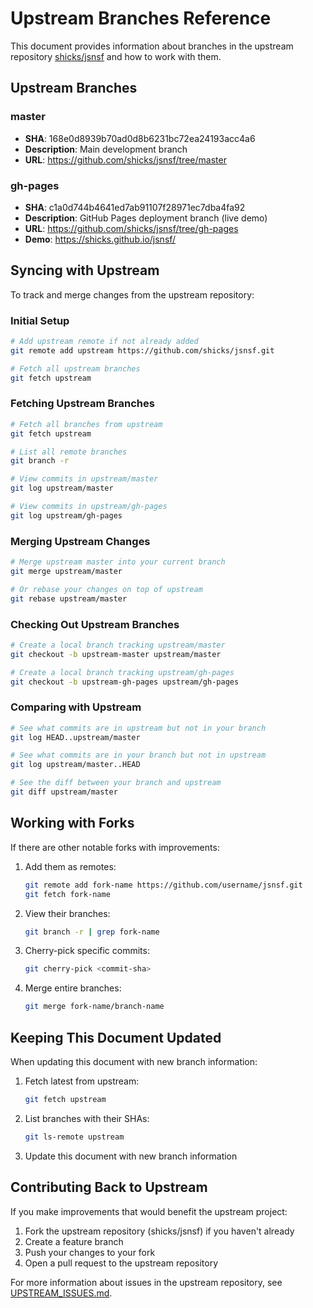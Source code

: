 # Upstream Branches Reference

This document provides information about branches in the upstream repository [shicks/jsnsf](https://github.com/shicks/jsnsf) and how to work with them.

## Upstream Branches

### master
- **SHA**: 168e0d8939b70ad0d8b6231bc72ea24193acc4a6
- **Description**: Main development branch
- **URL**: https://github.com/shicks/jsnsf/tree/master

### gh-pages
- **SHA**: c1a0d744b4641ed7ab91107f28971ec7dba4fa92
- **Description**: GitHub Pages deployment branch (live demo)
- **URL**: https://github.com/shicks/jsnsf/tree/gh-pages
- **Demo**: https://shicks.github.io/jsnsf/

## Syncing with Upstream

To track and merge changes from the upstream repository:

### Initial Setup

```bash
# Add upstream remote if not already added
git remote add upstream https://github.com/shicks/jsnsf.git

# Fetch all upstream branches
git fetch upstream
```

### Fetching Upstream Branches

```bash
# Fetch all branches from upstream
git fetch upstream

# List all remote branches
git branch -r

# View commits in upstream/master
git log upstream/master

# View commits in upstream/gh-pages
git log upstream/gh-pages
```

### Merging Upstream Changes

```bash
# Merge upstream master into your current branch
git merge upstream/master

# Or rebase your changes on top of upstream
git rebase upstream/master
```

### Checking Out Upstream Branches

```bash
# Create a local branch tracking upstream/master
git checkout -b upstream-master upstream/master

# Create a local branch tracking upstream/gh-pages
git checkout -b upstream-gh-pages upstream/gh-pages
```

### Comparing with Upstream

```bash
# See what commits are in upstream but not in your branch
git log HEAD..upstream/master

# See what commits are in your branch but not in upstream
git log upstream/master..HEAD

# See the diff between your branch and upstream
git diff upstream/master
```

## Working with Forks

If there are other notable forks with improvements:

1. Add them as remotes:
   ```bash
   git remote add fork-name https://github.com/username/jsnsf.git
   git fetch fork-name
   ```

2. View their branches:
   ```bash
   git branch -r | grep fork-name
   ```

3. Cherry-pick specific commits:
   ```bash
   git cherry-pick <commit-sha>
   ```

4. Merge entire branches:
   ```bash
   git merge fork-name/branch-name
   ```

## Keeping This Document Updated

When updating this document with new branch information:

1. Fetch latest from upstream:
   ```bash
   git fetch upstream
   ```

2. List branches with their SHAs:
   ```bash
   git ls-remote upstream
   ```

3. Update this document with new branch information

## Contributing Back to Upstream

If you make improvements that would benefit the upstream project:

1. Fork the upstream repository (shicks/jsnsf) if you haven't already
2. Create a feature branch
3. Push your changes to your fork
4. Open a pull request to the upstream repository

For more information about issues in the upstream repository, see [UPSTREAM_ISSUES.md](UPSTREAM_ISSUES.md).
